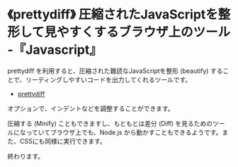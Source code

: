 # 《prettydiff》 圧縮されたJavaScriptを整形して見やすくするブラウザ上のツール -『Javascript』


prettydiff を利用すると、圧縮された難読なJavaScriptを整形 (beautify) することで、リーディングしやすいコードを出力してくれるツールです。

* [prettydiff](http://prettydiff.com/?m=beautify)

オプションで、インデントなどを調整することができます。

圧縮する (Minify) こともできますし、もともとは差分 (Diff) を見るためのツールになっていてブラウザ上でも、Node.js から動かすこともできるようです。また、CSSにも同様に実行できます。











終わります。